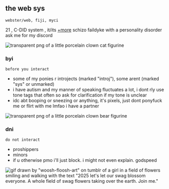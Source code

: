## the web sys
	webster/web, fiji, myci
21 , C-DID system , it/its [+more](https://prns.cc/wooww)
schizo faildyke with a personality disorder
ask me for my discord

![transparent png of a little porcelain clown cat figurine](https://64.media.tumblr.com/30239b630e5a0707cbdbd199463d3c34/171fb63fe7d1fc5b-30/s400x600/e0ac8fc2229dda704e0901114b76e8cee44c55a4.png)

### byi
	before you interact
- some of my ponies r introjects (marked "introj"), some arent (marked "sys" or unmarked)
- i have autism and my manner of speaking fluctuates a lot, i dont rly use tone tags that often so ask for clarification if my tone is unclear
- idc abt booping or sneezing or anything, it's pixels, just dont ponyfuck me or flirt with me lmfao i have a partner

![transparent png of a little porcelain clown bear figurine](https://64.media.tumblr.com/a493b97b178709631e20cf91b3bb2586/171fb63fe7d1fc5b-ba/s400x600/cc0c6aede27174f1e379faadea6a18bf0e1adc15.png)

### dni
	do not interact
- proshippers
- minors
- if u otherwise pmo i'll just block. i might not even explain. godspeed

![gif drawn by "woosh-floosh-art" on tumblr of a girl in a field of flowers smiling and walking with the text "2025 let's let our swag blossom everyone. A whole field of swag flowers taking over the earth. Join me."](https://64.media.tumblr.com/bf8bc9ee2b367e6e94f6c3fb15c68ffd/e5089edc1e7417d7-3a/s400x600/d045ff2dce4141c37cff17b36906ccc8e4db4baa.gif)
